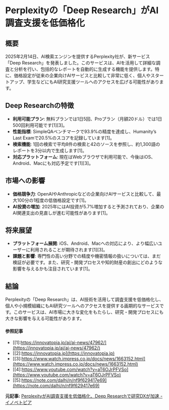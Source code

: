 # Perplexityの「Deep Research」がAI調査支援を低価格化
## 概要
2025年2月14日、AI検索エンジンを提供するPerplexity社が、新サービス「Deep Research」を発表しました。このサービスは、AIを活用して詳細な調査と分析を行い、包括的なレポートを自動的に生成する機能を提供します。特に、価格設定が従来の企業向けAIサービスと比較して非常に低く、個人やスタートアップ、学生などにもAI研究支援ツールへのアクセスを広げる可能性があります。

## Deep Researchの特徴

- **利用可能プラン**: 無料プランでは1日5回、Proプラン（月額20ドル）では1日500回利用可能です[1][3]。
- **性能指標**: SimpleQAベンチマークで93.9%の精度を達成し、Humanity’s Last Examで20.5%のスコアを記録しています[1]。
- **検索機能**: 1回の検索で平均8件の検索と42のソースを参照し、約1,300語のレポートを3分以内で生成します[1]。
- **対応プラットフォーム**: 現在はWebブラウザで利用可能で、今後はiOS、Android、Macにも対応予定です[1][3]。

## 市場への影響

- **価格競争力**: OpenAIやAnthropicなどの企業向けAIサービスと比較して、最大100分の1程度の低価格設定です[1]。
- **AI投資の増加**: 2025年にはAI投資が5.7%増加すると予測されており、企業のAI関連支出の見直しが進む可能性があります[1]。

## 将来展望

- **プラットフォーム展開**: iOS、Android、Macへの対応により、より幅広いユーザーに利用されることが期待されます[1][3]。
- **課題と影響**: 専門性の高い分野での精度や機密情報の扱いについては、まだ検証が必要です。また、研究・開発プロセスや知的財産の創出にどのような影響を与えるかも注目されています[1]。

## 結論
Perplexityの「Deep Research」は、AI技術を活用して調査支援を低価格化し、個人や小規模組織にもAI研究ツールへのアクセスを提供する画期的なサービスです。このサービスは、AI市場に大きな変化をもたらし、研究・開発プロセスにも大きな影響を与える可能性があります。

#### 参照記事
- [[1]:https://innovatopia.jp/ai/ai-news/47962/](https://innovatopia.jp/ai/ai-news/47962/)
- [[2]:https://innovatopia.jp](https://innovatopia.jp)
- [[3]:https://www.watch.impress.co.jp/docs/news/1663152.html](https://www.watch.impress.co.jp/docs/news/1663152.html)
- [[4]:https://www.youtube.com/watch?v=aT6OJrPFVSo](https://www.youtube.com/watch?v=aT6OJrPFVSo)
- [[5]:https://note.com/dalhi/n/nf9f629417e69](https://note.com/dalhi/n/nf9f629417e69)


**元記事:** [PerplexityがAI調査支援を低価格化、Deep Researchで研究DXが加速 - イノベトピア](https://innovatopia.jp/ai/ai-news/47962/)